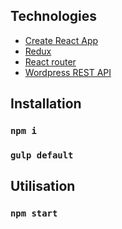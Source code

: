 ## Technologies

* [Create React App](https://github.com/facebookincubator/create-react-app)
* [Redux](https://github.com/reactjs/react-redux)
* [React router](https://github.com/ReactTraining/react-router)
* [Wordpress REST API](https://developer.wordpress.org/rest-api/reference/)

## Installation

### `npm i`
### `gulp default`

## Utilisation

### `npm start`
